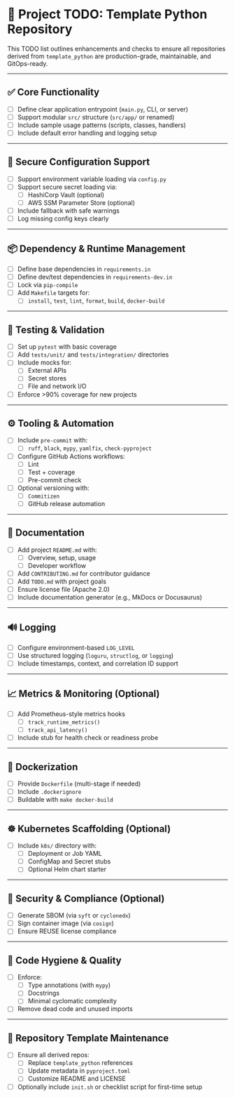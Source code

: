 # 📌 Project TODO: Template Python Repository

This TODO list outlines enhancements and checks to ensure all repositories
derived from `template_python` are production-grade, maintainable, and
GitOps-ready.

---

## ✅ Core Functionality

- [ ] Define clear application entrypoint (`main.py`, CLI, or server)
- [ ] Support modular `src/` structure (`src/app/` or renamed)
- [ ] Include sample usage patterns (scripts, classes, handlers)
- [ ] Include default error handling and logging setup

---

## 🔐 Secure Configuration Support

- [ ] Support environment variable loading via `config.py`
- [ ] Support secure secret loading via:
  - [ ] HashiCorp Vault (optional)
  - [ ] AWS SSM Parameter Store (optional)
- [ ] Include fallback with safe warnings
- [ ] Log missing config keys clearly

---

## 📦 Dependency & Runtime Management

- [ ] Define base dependencies in `requirements.in`
- [ ] Define dev/test dependencies in `requirements-dev.in`
- [ ] Lock via `pip-compile`
- [ ] Add `Makefile` targets for:
  - [ ] `install`, `test`, `lint`, `format`, `build`, `docker-build`

---

## 🧪 Testing & Validation

- [ ] Set up `pytest` with basic coverage
- [ ] Add `tests/unit/` and `tests/integration/` directories
- [ ] Include mocks for:
  - [ ] External APIs
  - [ ] Secret stores
  - [ ] File and network I/O
- [ ] Enforce >90% coverage for new projects

---

## ⚙️ Tooling & Automation

- [ ] Include `pre-commit` with:
  - [ ] `ruff`, `black`, `mypy`, `yamlfix`, `check-pyproject`
- [ ] Configure GitHub Actions workflows:
  - [ ] Lint
  - [ ] Test + coverage
  - [ ] Pre-commit check
- [ ] Optional versioning with:
  - [ ] `Commitizen`
  - [ ] GitHub release automation

---

## 📝 Documentation

- [ ] Add project `README.md` with:
  - [ ] Overview, setup, usage
  - [ ] Developer workflow
- [ ] Add `CONTRIBUTING.md` for contributor guidance
- [ ] Add `TODO.md` with project goals
- [ ] Ensure license file (Apache 2.0)
- [ ] Include documentation generator (e.g., MkDocs or Docusaurus)

---

## 🔊 Logging

- [ ] Configure environment-based `LOG_LEVEL`
- [ ] Use structured logging (`loguru`, `structlog`, or `logging`)
- [ ] Include timestamps, context, and correlation ID support

---

## 📈 Metrics & Monitoring (Optional)

- [ ] Add Prometheus-style metrics hooks
  - [ ] `track_runtime_metrics()`
  - [ ] `track_api_latency()`
- [ ] Include stub for health check or readiness probe

---

## 🐳 Dockerization

- [ ] Provide `Dockerfile` (multi-stage if needed)
- [ ] Include `.dockerignore`
- [ ] Buildable with `make docker-build`

---

## ☸️ Kubernetes Scaffolding (Optional)

- [ ] Include `k8s/` directory with:
  - [ ] Deployment or Job YAML
  - [ ] ConfigMap and Secret stubs
  - [ ] Optional Helm chart starter

---

## 🔐 Security & Compliance (Optional)

- [ ] Generate SBOM (via `syft` or `cyclonedx`)
- [ ] Sign container image (via `cosign`)
- [ ] Ensure REUSE license compliance

---

## 🧹 Code Hygiene & Quality

- [ ] Enforce:
  - [ ] Type annotations (with `mypy`)
  - [ ] Docstrings
  - [ ] Minimal cyclomatic complexity
- [ ] Remove dead code and unused imports

---

## 🧭 Repository Template Maintenance

- [ ] Ensure all derived repos:
  - [ ] Replace `template_python` references
  - [ ] Update metadata in `pyproject.toml`
  - [ ] Customize README and LICENSE
- [ ] Optionally include `init.sh` or checklist script for first-time setup
